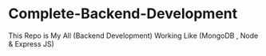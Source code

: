 # Complete-Backend-Development
 This Repo is My All (Backend Development) Working Like (MongoDB , Node & Express JS)
<!-- Class 1 Create Your First Api With Node & Express Js
1.req and res differcene
2.req behjo ge to response ayega res bhejna lazmi h.
--> 
<!-- Class 2 Create REST APIs (POST, GET, PUT, DELETE) and Use Postman.  -->
<!--Class 3 What is Middleware in Node.js Express? A Complete Guide -->